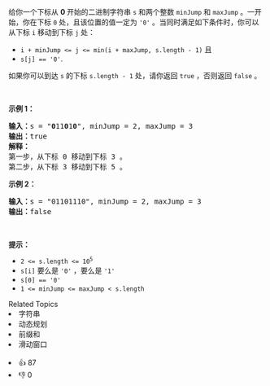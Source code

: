 <p>给你一个下标从 <strong>0 </strong>开始的二进制字符串&nbsp;<code>s</code>&nbsp;和两个整数&nbsp;<code>minJump</code> 和&nbsp;<code>maxJump</code>&nbsp;。一开始，你在下标&nbsp;<code>0</code>&nbsp;处，且该位置的值一定为&nbsp;<code>'0'</code>&nbsp;。当同时满足如下条件时，你可以从下标&nbsp;<code>i</code>&nbsp;移动到下标&nbsp;<code>j</code>&nbsp;处：</p>

<ul> 
 <li><code>i + minJump &lt;= j &lt;= min(i + maxJump, s.length - 1)</code>&nbsp;且</li> 
 <li><code>s[j] == '0'</code>.</li> 
</ul>

<p>如果你可以到达 <code>s</code>&nbsp;的下标<i>&nbsp;</i><code>s.length - 1</code>&nbsp;处，请你返回&nbsp;<code>true</code>&nbsp;，否则返回&nbsp;<code>false</code>&nbsp;。</p>

<p>&nbsp;</p>

<p><strong>示例 1：</strong></p>

<pre>
<b>输入：</b>s = "<strong>0</strong>11<strong>0</strong>1<strong>0</strong>", minJump = 2, maxJump = 3
<b>输出：</b>true
<strong>解释：</strong>
第一步，从下标 0 移动到下标 3 。
第二步，从下标 3 移动到下标 5 。
</pre>

<p><strong>示例 2：</strong></p>

<pre>
<b>输入：</b>s = "01101110", minJump = 2, maxJump = 3
<b>输出：</b>false
</pre>

<p>&nbsp;</p>

<p><strong>提示：</strong></p>

<ul> 
 <li><code>2 &lt;= s.length &lt;= 10<sup>5</sup></code></li> 
 <li><code>s[i]</code>&nbsp;要么是&nbsp;<code>'0'</code>&nbsp;，要么是&nbsp;<code>'1'</code></li> 
 <li><code>s[0] == '0'</code></li> 
 <li><code>1 &lt;= minJump &lt;= maxJump &lt; s.length</code></li> 
</ul>

<div><div>Related Topics</div><div><li>字符串</li><li>动态规划</li><li>前缀和</li><li>滑动窗口</li></div></div><br><div><li>👍 87</li><li>👎 0</li></div>